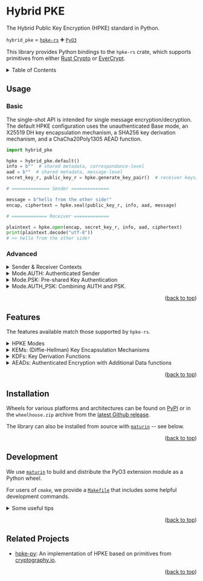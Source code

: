 Hybrid PKE
===============
The Hybrid Public Key Encryption (HPKE) standard in Python.

`hybrid_pke` = [`hpke-rs`](https://github.com/franziskuskiefer/hpke-rs) :heavy_plus_sign: [`PyO3`](https://github.com/PyO3/pyo3)

This library provides Python bindings to the `hpke-rs` crate, which supports primitives from either [Rust Crypto](https://github.com/RustCrypto) or [EverCrypt](https://hacl-star.github.io/HaclValeEverCrypt.html).

<details>
  <summary> Table of Contents </summary>
  <ol>
    <li><a href="#usage">Usage</a></li>
    <li><a href="#features">Features</a></li>
    <li><a href="#installation">Installation</a></li>
    <li><a href="#development">Development</a></li>
    <li><a href="#related-projects">Related Projects</a></li>
  </ol>
</details>

## Usage
### Basic
The single-shot API is intended for single message encryption/decryption. The default HPKE configuration uses the unauthenticated Base mode, an X25519 DH key encapsulation mechanism, a SHA256 key derivation mechanism, and a ChaCha20Poly1305 AEAD function.

```python
import hybrid_pke

hpke = hybrid_pke.default()
info = b""  # shared metadata, correspondance-level
aad = b""  # shared metadata, message-level
secret_key_r, public_key_r = hpke.generate_key_pair()  # receiver keys, pre-generated

# ============== Sender ==============

message = b"hello from the other side!"
encap, ciphertext = hpke.seal(public_key_r, info, aad, message)

# ============= Receiver =============

plaintext = hpke.open(encap, secret_key_r, info, aad, ciphertext)
print(plaintext.decode("utf-8"))
# >> hello from the other side!
```

### Advanced

<details><summary> Sender & Receiver Contexts </summary>

The Sender Context and Receiver Context APIs allow for setting up a context for repeated encryptions and decryptions. It's recommended whenever you intend to perform several encryptions or decryptions in quick succession.
```python
info = b"quotes from your favorite aphorists"
aads = [
  b"Szasz",
  b"Nietzsche",
  b"Morandotti",
  b"Brudzinski",
  b"Hubbard",
]

# ============== Sender ==============

messages = [
    b"Two wrongs don't make a right, but they make a good excuse.",
    b"Become who you are!",
    b"Only those who aren't hungry are able to judge the quality of a meal.",
    b"Under certain circumstances a wanted poster is a letter of recommendation.",
    b"Nobody ever forgets where he buried the hatchet.",
]
encap, sender_context = hpke.setup_sender(public_key_r, info)

ciphertexts = []
for aad, msg in zip(aads, messages):
    ciphertext = sender_context.seal(aad, msg)
    ciphertexts.append(ciphertext)

# ============= Receiver =============

receiver_context = hpke.setup_receiver(encap, secret_key_r, info)
plaintexts = []
for aad, ctxt in zip(aads, ciphertexts):
    plaintext = receiver_context.open(aad, ctxt)
    plaintexts.append(plaintext)

print(f"\"{plaintexts[0].decode()}\" - {aad[0].decode()}")
print(f"\"{plaintexts[1].decode()}\" - {aad[1].decode()}")
# >> "Two wrongs don't make a right, but they make a good excuse." - Szasz
# >> "Become who you are!" - Nietzsche
```
</details>

<details><summary> Mode.AUTH: Authenticated Sender </summary>

Auth mode allows for signing and verifying encryptions with a previously authenticated sender key-pair.
```python
hpke = hybrid_pke.default(mode=hybrid_pke.Mode.AUTH)
secret_key_r, public_key_r = hpke.generate_key_pair()  # receiver keys
secret_key_s, public_key_s = hpke.generate_key_pair()  # sender keys, pre-authenticated

# ============== Sender ==============

# sign with sender's secret key
encap, ciphertext = hpke.seal(public_key_r, info, aad, message, sk_s=secret_key_s)

# ============= Receiver =============

# verify with sender's public key
plaintext = hpke.open(encap, secret_key_r, info, aad, ciphertext, pk_s=public_key_s)
```
</details>

<details><summary>Mode.PSK: Pre-shared Key Authentication</summary>

PSK mode allows for signing and verifying encryptions with a previously shared key held by both the sender and recipient.
```python
hpke = hybrid_pke.default(mode=hybrid_pke.Mode.PSK)
# pre-shared key + ID
psk = bytes.fromhex("0247fd33b913760fa1fa51e1892d9f307fbe65eb171e8132c2af18555a738b82")
psk_id = bytes.fromhex("456e6e796e20447572696e206172616e204d6f726961")

# ============== Sender ==============

# sign with pre-shared key
encap, ciphertext = hpke.seal(public_key_r, info, aad, message, psk=psk, psk_id=psk_id)

# ============= Receiver =============

# verify with pre-shared key
plaintext = hpke.open(encap, secret_key_r, info, aad, ciphertext, psk=psk, psk_id=psk_id)
```
</details>

<details><summary>Mode.AUTH_PSK: Combining AUTH and PSK. </summary>

PSK mode allows for signing and verifying encryptions with a previously shared key held by both the sender and recipient.
```python
hpke = hybrid_pke.default(mode=hybrid_pke.Mode.PSK)
secret_key_r, public_key_r = hpke.generate_key_pair()  # receiver keys
secret_key_s, public_key_s = hpke.generate_key_pair()  # sender keys, pre-authenticated
# pre-shared key + ID
psk = bytes.fromhex("0247fd33b913760fa1fa51e1892d9f307fbe65eb171e8132c2af18555a738b82")
psk_id = bytes.fromhex("456e6e796e20447572696e206172616e204d6f726961")

# ============== Sender ==============

# sign with both pre-shared key and sender's secret key
encap, ciphertext = hpke.seal(
    public_key_r, info, aad, message,
    psk=psk, psk_id=psk_id, sk_s=secret_key_s,
)

# ============= Receiver =============

# verify with both pre-shared key and sender's public key
plaintext = hpke.open(
    encap, secret_key_r, info, aad, ciphertext,
    psk=psk, psk_id=psk_id, pk_s=public_key_s,
)
```
</details>

<p align="right">(<a href="#top">back to top</a>)</p>

## Features
The features available match those supported by `hpke-rs`.

<details><summary>HPKE Modes</summary>

- [x] mode_base
- [x] mode_psk
- [x] mode_auth
- [x] mode_auth_psk
</details>

<details><summary>KEMs: (Diffie-Hellman) Key Encapsulation Mechanisms</summary>

- [x] DHKEM(P-256, HKDF-SHA256)
- [ ] DHKEM(P-384, HKDF-SHA384)
- [ ] DHKEM(P-521, HKDF-SHA512)
- [x] DHKEM(X25519, HKDF-SHA256)
- [ ] DHKEM(X448, HKDF-SHA512)
</details>

<details><summary>KDFs: Key Derivation Functions </summary>

- [x] HKDF-SHA256
- [x] HKDF-SHA384
- [x] HKDF-SHA512
</details>

<details><summary>AEADs: Authenticated Encryption with Additional Data functions</summary>

- [x] AES-128-GCM
- [x] AES-256-GCM
- [x] ChaCha20Poly1305
- [x] Export only
</details>

<p align="right">(<a href="#top">back to top</a>)</p>

## Installation
Wheels for various platforms and architectures can be found on [PyPI](https://pypi.org/project/hybrid-pke/) or in the `wheelhouse.zip` archive from the [latest Github release](https://github.com/capeprivacy/hybrid-pke/releases).

The library can also be installed from source with [`maturin`](https://github.com/PyO3/maturin) -- see below.

<p align="right">(<a href="#top">back to top</a>)</p>

## Development

We use [`maturin`](https://github.com/PyO3/maturin) to build and distribute the PyO3 extension module as a Python wheel.

For users of `cmake`, we provide a [`Makefile`](https://github.com/capeprivacy/hybrid-pke/blob/main/Makefile) that includes some helpful development commands.

<details><summary>Some useful tips</summary>

- `maturin develop` builds & installs the Python package into your Python environment (`venv` or `conda` recommended)
- `pytest .` tests the resulting Python package.
- `pytest -n auto .` runs the full test suite in parallel.
- `maturin build --release -o dist --sdist` builds the extension module in release-mode and produces a wheel for your environment's OS and architecture.
- The `-i`/`--interpreter` flag for `maturin` can be used to swap out different Python interpreters, if you have multiple Python installations.
</details>

<p align="right">(<a href="#top">back to top</a>)</p>

## Related Projects
- [hpke-py](https://github.com/ctz/hpke-py): An implementation of HPKE based on primitives from [cryptography.io](https://cryptography.io).

<p align="right">(<a href="#top">back to top</a>)</p>